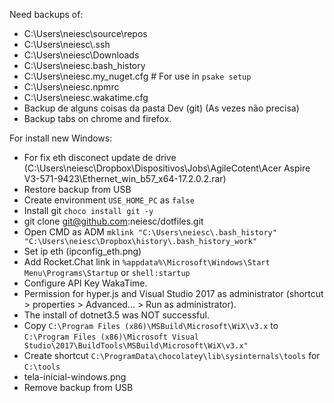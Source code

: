 ﻿Need backups of:

- C:\Users\neiesc\source\repos
- C:\Users\neiesc\\.ssh
- C:\Users\neiesc\Downloads
- C:\Users\neiesc\.bash_history
- C:\Users\neiesc\.my_nuget.cfg # For use in `psake setup`
- C:\Users\neiesc\.npmrc
- C:\Users\neiesc\.wakatime.cfg
- Backup de alguns coisas da pasta Dev (git) (As vezes não precisa)
- Backup tabs on chrome and firefox.

For install new Windows:

- For fix eth disconect update de drive (C:\Users\neiesc\Dropbox\Dispositivos\Jobs\AgileCotent\Acer Aspire V3-571-9423\Ethernet_win_b57_x64-17.2.0.2.rar)
- Restore backup from USB
- Create environment `USE_HOME_PC` as `false`
- Install git `choco install git -y`
- git clone git@github.com:neiesc/dotfiles.git
- Open CMD as ADM `mklink "C:\Users\neiesc\.bash_history" "C:\Users\neiesc\Dropbox\history\.bash_history_work"`
- Set ip eth (ipconfig_eth.png)
- Add Rocket.Chat link in `%appdata%\Microsoft\Windows\Start Menu\Programs\Startup` or `shell:startup`
- Configure API Key WakaTime.
- Permission for hyper.js and Visual Studio 2017 as administrator (shortcut > properties > Advanced... > Run as administrator).
- The install of dotnet3.5 was NOT successful.
- Copy `C:\Program Files (x86)\MSBuild\Microsoft\WiX\v3.x` to `C:\Program Files (x86)\Microsoft Visual Studio\2017\BuildTools\MSBuild\Microsoft\WiX\v3.x"`
- Create shortcut `C:\ProgramData\chocolatey\lib\sysinternals\tools` for `C:\tools`
- tela-inicial-windows.png
- Remove backup from USB

